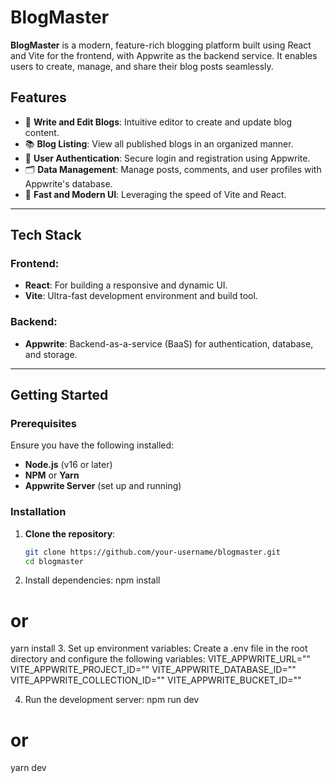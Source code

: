 # BlogMaster

**BlogMaster** is a modern, feature-rich blogging platform built using React and Vite for the frontend, with Appwrite as the backend service. It enables users to create, manage, and share their blog posts seamlessly.

## Features

- 📝 **Write and Edit Blogs**: Intuitive editor to create and update blog content.
- 📚 **Blog Listing**: View all published blogs in an organized manner.
- 🔐 **User Authentication**: Secure login and registration using Appwrite.
- 🗂️ **Data Management**: Manage posts, comments, and user profiles with Appwrite's database.
- 🚀 **Fast and Modern UI**: Leveraging the speed of Vite and React.

---

## Tech Stack

### Frontend:
- **React**: For building a responsive and dynamic UI.
- **Vite**: Ultra-fast development environment and build tool.

### Backend:
- **Appwrite**: Backend-as-a-service (BaaS) for authentication, database, and storage.

---

## Getting Started

### Prerequisites
Ensure you have the following installed:
- **Node.js** (v16 or later)
- **NPM** or **Yarn**
- **Appwrite Server** (set up and running)

### Installation

1. **Clone the repository**:
   ```bash
   git clone https://github.com/your-username/blogmaster.git
   cd blogmaster
2. Install dependencies:
   npm install
# or
yarn install
3. Set up environment variables: Create a .env file in the root directory and configure the following variables:
VITE_APPWRITE_URL=""
VITE_APPWRITE_PROJECT_ID=""
VITE_APPWRITE_DATABASE_ID=""
VITE_APPWRITE_COLLECTION_ID=""
VITE_APPWRITE_BUCKET_ID=""

4. Run the development server:
npm run dev
# or
yarn dev
